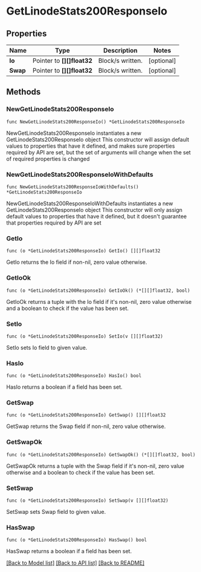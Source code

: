 # GetLinodeStats200ResponseIo

## Properties

Name | Type | Description | Notes
------------ | ------------- | ------------- | -------------
**Io** | Pointer to **[][]float32** | Block/s written. | [optional] 
**Swap** | Pointer to **[][]float32** | Block/s written. | [optional] 

## Methods

### NewGetLinodeStats200ResponseIo

`func NewGetLinodeStats200ResponseIo() *GetLinodeStats200ResponseIo`

NewGetLinodeStats200ResponseIo instantiates a new GetLinodeStats200ResponseIo object
This constructor will assign default values to properties that have it defined,
and makes sure properties required by API are set, but the set of arguments
will change when the set of required properties is changed

### NewGetLinodeStats200ResponseIoWithDefaults

`func NewGetLinodeStats200ResponseIoWithDefaults() *GetLinodeStats200ResponseIo`

NewGetLinodeStats200ResponseIoWithDefaults instantiates a new GetLinodeStats200ResponseIo object
This constructor will only assign default values to properties that have it defined,
but it doesn't guarantee that properties required by API are set

### GetIo

`func (o *GetLinodeStats200ResponseIo) GetIo() [][]float32`

GetIo returns the Io field if non-nil, zero value otherwise.

### GetIoOk

`func (o *GetLinodeStats200ResponseIo) GetIoOk() (*[][]float32, bool)`

GetIoOk returns a tuple with the Io field if it's non-nil, zero value otherwise
and a boolean to check if the value has been set.

### SetIo

`func (o *GetLinodeStats200ResponseIo) SetIo(v [][]float32)`

SetIo sets Io field to given value.

### HasIo

`func (o *GetLinodeStats200ResponseIo) HasIo() bool`

HasIo returns a boolean if a field has been set.

### GetSwap

`func (o *GetLinodeStats200ResponseIo) GetSwap() [][]float32`

GetSwap returns the Swap field if non-nil, zero value otherwise.

### GetSwapOk

`func (o *GetLinodeStats200ResponseIo) GetSwapOk() (*[][]float32, bool)`

GetSwapOk returns a tuple with the Swap field if it's non-nil, zero value otherwise
and a boolean to check if the value has been set.

### SetSwap

`func (o *GetLinodeStats200ResponseIo) SetSwap(v [][]float32)`

SetSwap sets Swap field to given value.

### HasSwap

`func (o *GetLinodeStats200ResponseIo) HasSwap() bool`

HasSwap returns a boolean if a field has been set.


[[Back to Model list]](../README.md#documentation-for-models) [[Back to API list]](../README.md#documentation-for-api-endpoints) [[Back to README]](../README.md)


